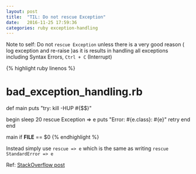 ```yaml
---
layout: post
title:  "TIL: Do not rescue Exception"
date:   2016-11-25 17:59:36
categories: ruby exception-handling
---
```


Note to self: Do not `rescue Exception` unless there is a very good reason (
log exception and re-raise )as it is results in handling all exceptions
including Syntax Errors, `Ctrl + C` (Interrupt)

{% highlight ruby linenos %}
# bad_exception_handling.rb
def main
  puts "try: kill -HUP #{$$}"

  begin
    sleep 20
  rescue Exception => e
    puts "Error:  #{e.class}: #{e}"
    retry
  end
end

main if __FILE__ == $0
{% endhighlight %}

Instead simply use `rescue => e` which is the same as writing
`rescue StandardError => e`

Ref: [StackOverflow post][so]

[so]: http://stackoverflow.com/a/10048406
